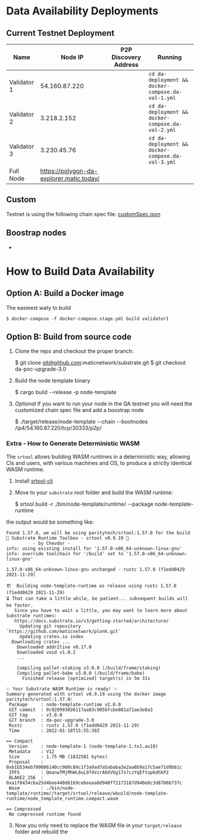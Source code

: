 # Data Availability Deployments 

## Current Testnet Deployment

| Name    | Node IP  | P2P Discovery Address | Running |
| ------  | ---- | --------------------- | ------- |
| Validator 1 | 54.160.87.220 |  | `cd da-deployment && docker-compose.da-val-1.yml`  |
| Validator 2 | 3.218.2.152  |  | `cd da-deployment && docker-compose.da-val-2.yml`  |
| Validator 3 | 3.230.45.76 |  | `cd da-deployment && docker-compose.da-val-3.yml`  |
| Full Node | https://polygon-da-explorer.matic.today/ |  |  |

## Custom 

Testnet is using the following chain spec file: [customSpec.json](./volume/stage/customSpec.json)

## Boostrap nodes

 - 


# How to Build Data Availability

## Option A: Build a Docker image

The easieest waty to build 

    $ docker-compose -f docker-compose.stage.yml build validator1


## Option B: Build from source code
1. Clone the repo and checkout the proper branch:

    $ git clone git@github.com:maticnetwork/substrate.git
    $ git checkout da-poc-upgrade-3.0

2. Build the node template binary

    $ cargo build --release -p node-template

3. _Optional_ If you want to run your node in the QA testnet you will need the customized chain spec
   file and add a boostrap node

    $ ./target/release/node-template --chain  --bootnodes /ip4/54.160.87.220/tcp/30333/p2p/


### Extra - How to Generate Deterministic WASM

The `srtool` allows building WASM runtimes in a deterministic way, allowing CIs and users, with various machines and OS, to produce a strictly identical WASM runtime.

1. Install [srtool-cli](https://github.com/chevdor/srtool-cli)

2. Move to your `substrate` root folder and build the WASM runtime:

    $ srtool build -r ./bin/node-template/runtime/ --package node-template-runtime

the output would be something like:

    Found 1.57.0, we will be using paritytech/srtool:1.57.0 for the build
    🧰 Substrate Runtime Toolbox - srtool v0.9.19 🧰
              - by Chevdor -
    info: using existing install for '1.57.0-x86_64-unknown-linux-gnu'
    info: override toolchain for '/build' set to '1.57.0-x86_64-unknown-linux-gnu'
    
    1.57.0-x86_64-unknown-linux-gnu unchanged - rustc 1.57.0 (f1edd0429 2021-11-29)
    
    🏗  Building node-template-runtime as release using rustc 1.57.0 (f1edd0429 2021-11-29)
    ⏳ That can take a little while, be patient... subsequent builds will be faster.
       Since you have to wait a little, you may want to learn more about Substrate runtimes:
       https://docs.substrate.io/v3/getting-started/architecture/
         Updating git repository `https://github.com/maticnetwork/plonk.git`
         Updating crates.io index
      Downloading crates ...
        Downloaded addr2line v0.17.0
        Downloaded void v1.0.2
        ...

        Compiling pallet-staking v3.0.0 (/build/frame/staking)
        Compiling pallet-babe v3.0.0 (/build/frame/babe)
          Finished release [optimized] target(s) in 5m 31s
     
    ✨ Your Substrate WASM Runtime is ready! ✨
    Summary generated with srtool v0.9.19 using the docker image paritytech/srtool:1.57.0:
     Package     : node-template-runtime v2.0.0
     GIT commit  : 0c920993026117aa83c905bfcbe881a71ae3e8a3
     GIT tag     : v3.0.0
     GIT branch  : da-poc-upgrade-3.0
     Rustc       : rustc 1.57.0 (f1edd0429 2021-11-29)
     Time        : 2022-01-18T15:55:30Z
    
    == Compact
     Version     : node-template-1 (node-template-1.tx1.au10)
     Metadata    : V12
     Size        : 1.75 MB (1832581 bytes)
     Proposal    : 0xb1b534eb700006140cc980c89c1f3a9ad7a5ababa3e2aa8b9a17c5ae71d9b61c
     IPFS        : QmanwTMjMhWL8uL974VzrA6XVUg17x7czYqEftop6dhkP2
     BLAKE2_256  : 0xa1f8434cba25d4bee440d61b9ce6eeaa0d948ff2173187d940e8c3d87086737c
     Wasm        : ./bin/node-template/runtime//target/srtool/release/wbuild/node-template-runtime/node_template_runtime.compact.wasm

    == Compressed
     No compressed runtime found

3. Now you only need to replace the WASM file in your `target/release` folder and rebuild the 

